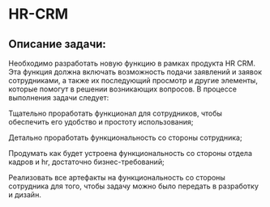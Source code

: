# HR-CRM

## Описание задачи:

Необходимо разработать новую функцию в рамках продукта HR CRM. Эта функция должна включать возможность подачи заявлений и заявок сотрудниками, а также их последующий просмотр и другие элементы, которые помогут в решении возникающих вопросов. В процессе выполнения задачи следует:

Тщательно проработать функционал для сотрудников, чтобы обеспечить его удобство и простоту использования;

Детально проработать функциональность со стороны сотрудника;

Продумать как будет устроена функциональность со стороны отдела кадров и hr, достаточно бизнес-требований;

Реализовать все артефакты на функциональность со стороны сотрудника для того, чтобы задачу можно было передать в разработку и дизайн.
